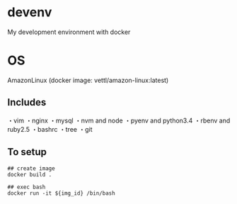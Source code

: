 # devenv
My development environment with docker


# OS
AmazonLinux (docker image: vettl/amazon-linux:latest)

## Includes

・vim
・nginx
・mysql
・nvm and node
・pyenv and python3.4
・rbenv and ruby2.5
・bashrc
・tree
・git

## To setup

```
## create image 
docker build .

## exec bash 
docker run -it ${img_id} /bin/bash 
```
